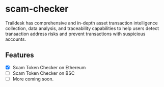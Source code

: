 # scam-checker
Traildesk has comprehensive and in-depth asset transaction intelligence collection, data analysis, and traceability capabilities to help users detect transaction address risks and prevent transactions with suspicious accounts.

## Features

- [X] Scam Token Checker on Ethereum
- [ ] Scam Token Checker on BSC
- [ ] More coming soon.